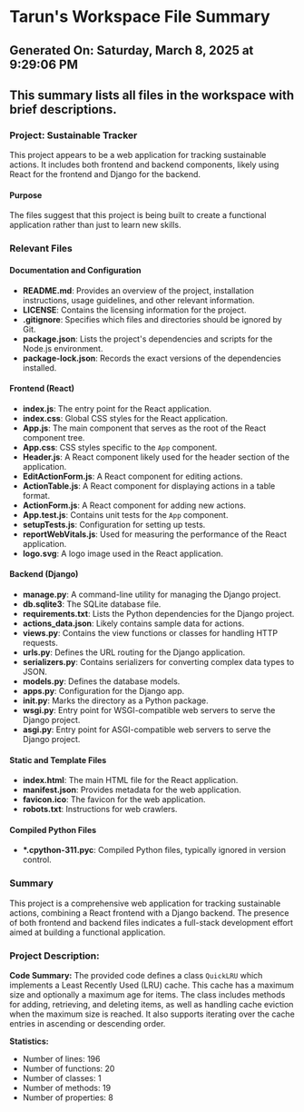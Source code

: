 # Tarun's Workspace File Summary
## Generated On: Saturday, March 8, 2025 at 9:29:06 PM
This summary lists all files in the workspace with brief descriptions.
---
### Project: Sustainable Tracker

This project appears to be a web application for tracking sustainable actions. It includes both frontend and backend components, likely using React for the frontend and Django for the backend.

#### Purpose
The files suggest that this project is being built to create a functional application rather than just to learn new skills.

### Relevant Files

#### Documentation and Configuration
- **README.md**: Provides an overview of the project, installation instructions, usage guidelines, and other relevant information.
- **LICENSE**: Contains the licensing information for the project.
- **.gitignore**: Specifies which files and directories should be ignored by Git.
- **package.json**: Lists the project's dependencies and scripts for the Node.js environment.
- **package-lock.json**: Records the exact versions of the dependencies installed.

#### Frontend (React)
- **index.js**: The entry point for the React application.
- **index.css**: Global CSS styles for the React application.
- **App.js**: The main component that serves as the root of the React component tree.
- **App.css**: CSS styles specific to the `App` component.
- **Header.js**: A React component likely used for the header section of the application.
- **EditActionForm.js**: A React component for editing actions.
- **ActionTable.js**: A React component for displaying actions in a table format.
- **ActionForm.js**: A React component for adding new actions.
- **App.test.js**: Contains unit tests for the `App` component.
- **setupTests.js**: Configuration for setting up tests.
- **reportWebVitals.js**: Used for measuring the performance of the React application.
- **logo.svg**: A logo image used in the React application.

#### Backend (Django)
- **manage.py**: A command-line utility for managing the Django project.
- **db.sqlite3**: The SQLite database file.
- **requirements.txt**: Lists the Python dependencies for the Django project.
- **actions_data.json**: Likely contains sample data for actions.
- **views.py**: Contains the view functions or classes for handling HTTP requests.
- **urls.py**: Defines the URL routing for the Django application.
- **serializers.py**: Contains serializers for converting complex data types to JSON.
- **models.py**: Defines the database models.
- **apps.py**: Configuration for the Django app.
- **__init__.py**: Marks the directory as a Python package.
- **wsgi.py**: Entry point for WSGI-compatible web servers to serve the Django project.
- **asgi.py**: Entry point for ASGI-compatible web servers to serve the Django project.

#### Static and Template Files
- **index.html**: The main HTML file for the React application.
- **manifest.json**: Provides metadata for the web application.
- **favicon.ico**: The favicon for the web application.
- **robots.txt**: Instructions for web crawlers.

#### Compiled Python Files
- **\*.cpython-311.pyc**: Compiled Python files, typically ignored in version control.

### Summary
This project is a comprehensive web application for tracking sustainable actions, combining a React frontend with a Django backend. The presence of both frontend and backend files indicates a full-stack development effort aimed at building a functional application. 
### Project Description:
 **Code Summary:**
The provided code defines a class `QuickLRU` which implements a Least Recently Used (LRU) cache. This cache has a maximum size and optionally a maximum age for items. The class includes methods for adding, retrieving, and deleting items, as well as handling cache eviction when the maximum size is reached. It also supports iterating over the cache entries in ascending or descending order.

**Statistics:**
- Number of lines: 196
- Number of functions: 20
- Number of classes: 1
- Number of methods: 19
- Number of properties: 8
